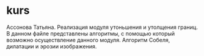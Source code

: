 # kurs
Ассонова Татьяна. Реализация модуля утоньшения и утолщения границ. В данном файле представлены алгоритмы, с помощью который возможно осуществление данного модуля. Алгоритм Собеля, дилатации и эрозии изображения.
